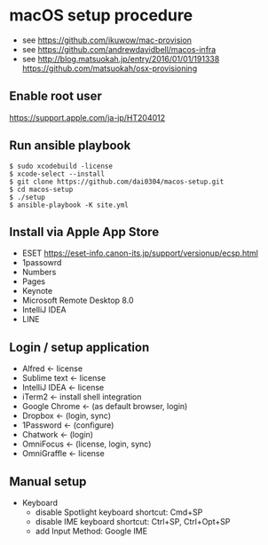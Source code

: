 # macOS setup procedure

* see https://github.com/ikuwow/mac-provision
* see https://github.com/andrewdavidbell/macos-infra
* see http://blog.matsuokah.jp/entry/2016/01/01/191338 https://github.com/matsuokah/osx-provisioning

## Enable root user

https://support.apple.com/ja-jp/HT204012

## Run ansible playbook

```
$ sudo xcodebuild -license
$ xcode-select --install
$ git clone https://github.com/dai0304/macos-setup.git
$ cd macos-setup
$ ./setup
$ ansible-playbook -K site.yml
```

## Install via Apple App Store

* ESET https://eset-info.canon-its.jp/support/versionup/ecsp.html
* 1passowrd
* Numbers
* Pages
* Keynote
* Microsoft Remote Desktop 8.0
* IntelliJ IDEA
* LINE

## Login / setup application

* Alfred <- license
* Sublime text <- license
* IntelliJ IDEA <- license
* iTerm2 <- install shell integration
* Google Chrome <- (as default browser, login)
* Dropbox <- (login, sync)
* 1Password <- (configure)
* Chatwork <- (login)
* OmniFocus <- (license, login, sync)
* OmniGraffle <- license

## Manual setup

* Keyboard
    * disable Spotlight keyboard shortcut: Cmd+SP
    * disable IME keyboard shortcut: Ctrl+SP, Ctrl+Opt+SP
    * add Input Method: Google IME
